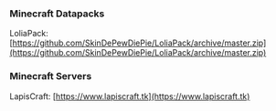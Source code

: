 ### Minecraft Datapacks
LoliaPack: [https://github.com/SkinDePewDiePie/LoliaPack/archive/master.zip](https://github.com/SkinDePewDiePie/LoliaPack/archive/master.zip)

### Minecraft Servers
LapisCraft: [https://www.lapiscraft.tk](https://www.lapiscraft.tk)
